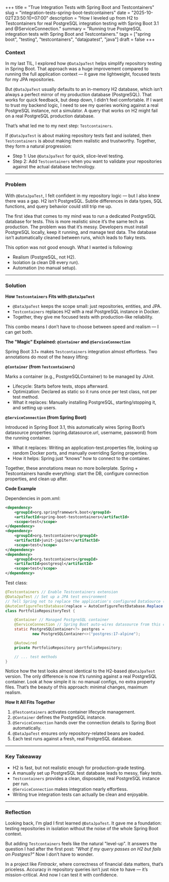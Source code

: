 +++
title = "True Integration Tests with Spring Boot and Testcontainers"
slug = "integration-tests-spring-boot-testcontainers"
date = "2025-10-02T23:50:10+07:00"
description = "How I leveled up from H2 to Testcontainers for real PostgreSQL integration testing with Spring Boot 3.1 and @ServiceConnection."
summary = "Running true PostgreSQL integration tests with Spring Boot and Testcontainers."
tags = ["spring boot", "testing", "testcontainers", "datajpatest", "java"]
draft = false
+++

### Context

In my last TIL, I explored how `@DataJpaTest` helps simplify repository testing in Spring Boot. That approach was a huge improvement compared to running the full application context — it gave me lightweight, focused tests for my JPA repositories.

But `@DataJpaTest` usually defaults to an in-memory H2 database, which isn’t always a perfect mirror of my production database (PostgreSQL). That works for quick feedback, but deep down, I didn’t feel comfortable. If I want to trust my backend logic, I need to see my queries working against a real PostgreSQL instance, not a simulator. A query that works on H2 might fail on a real PostgreSQL production database.

That’s what led me to my next step: `Testcontainers`.

If `@DataJpaTest` is about making repository tests fast and isolated, then `Testcontainers` is about making them realistic and trustworthy. Together, they form a natural progression:
- Step 1: Use `@DataJpaTest` for quick, slice-level testing.
- Step 2: Add `Testcontainers` when you want to validate your repositories against the actual database technology.

---

### Problem

With `@DataJpaTest`, I felt confident in my repository logic — but I also knew there was a gap. H2 isn’t PostgreSQL. Subtle differences in data types, SQL functions, and query behavior could still trip me up.

The first idea that comes to my mind was to run a dedicated PostgreSQL database for tests. This is more realistic since it’s the same tech as production. The problem was that it’s messy. Developers must install PostgreSQL locally, keep it running, and manage test data. The database isn’t automatically cleaned between runs, which leads to flaky tests.

This option was not good enough. What I wanted is following:
- Realism (PostgreSQL, not H2).
- Isolation (a clean DB every run).
- Automation (no manual setup).

---

### Solution

**How `Testcontainers` Fits with `@DataJpaTest`**

- `@DataJpaTest` keeps the scope small: just repositories, entities, and JPA.
- `Testcontainers` replaces H2 with a real PostgreSQL instance in Docker.
- Together, they give me focused tests with production-like reliability.

This combo means I don’t have to choose between speed and realism — I can get both.

**The "Magic" Explained: `@Container` and `@ServiceConnection`**

Spring Boot 3.1+ makes `Testcontainers` integration almost effortless. Two annotations do most of the heavy lifting:

**`@Container` (from `Testcontainers`)**

Marks a container (e.g., PostgreSQLContainer) to be managed by JUnit.
- Lifecycle: Starts before tests, stops afterward.
- Optimization: Declared as static so it runs once per test class, not per test method.
- What it replaces: Manually installing PostgreSQL, starting/stopping it, and setting up users.

**`@ServiceConnection` (from Spring Boot)**

Introduced in Spring Boot 3.1, this automatically wires Spring Boot’s datasource properties (spring.datasource.url, username, password) from the running container.
- What it replaces: Writing an application-test.properties file, looking up random Docker ports, and manually overriding Spring properties.
- How it helps: Spring just “knows” how to connect to the container.

Together, these annotations mean no more boilerplate. Spring + Testcontainers handle everything: start the DB, configure connection properties, and clean up after.

**Code Example**

Dependencies in pom.xml:

```xml
<dependency>
    <groupId>org.springframework.boot</groupId>
    <artifactId>spring-boot-testcontainers</artifactId>
    <scope>test</scope>
</dependency>
<dependency>
    <groupId>org.testcontainers</groupId>
    <artifactId>junit-jupiter</artifactId>
    <scope>test</scope>
</dependency>
<dependency>
    <groupId>org.testcontainers</groupId>
    <artifactId>postgresql</artifactId>
    <scope>test</scope>
</dependency>
```

Test class:

```java
@Testcontainers // Enable Testcontainers extension
@DataJpaTest // Set up a JPA test environment
// Tell Spring not to replace the application's configured DataSource (the real database)
@AutoConfigureTestDatabase(replace = AutoConfigureTestDatabase.Replace.NONE)
class PortfolioRepositoryTest {

    @Container // Managed PostgreSQL container
    @ServiceConnection // Spring Boot auto-wires datasource from this container
    static PostgreSQLContainer<?> postgres =
            new PostgreSQLContainer<>("postgres:17-alpine");

    @Autowired
    private PortfolioRepository portfolioRepository;

    // ... test methods
}
```

Notice how the test looks almost identical to the H2-based `@DataJpaTest` version. The only difference is now it’s running against a real PostgreSQL container. Look at how simple it is: no manual configs, no extra property files. That’s the beauty of this approach: minimal changes, maximum realism.

**How It All Fits Together**
1. `@Testcontainers` activates container lifecycle management.
2. `@Container` defines the PostgreSQL instance.
3. `@ServiceConnection` hands over the connection details to Spring Boot automatically.
4. `@DataJpaTest` ensures only repository-related beans are loaded.
5. Each test runs against a fresh, real PostgreSQL database.

---

### Key Takeaway ###

- H2 is fast, but not realistic enough for production-grade testing.
- A manually set up PostgreSQL test database leads to messy, flaky tests.
- `Testcontainers` provides a clean, disposable, real PostgreSQL instance per run.
- `@ServiceConnection` makes integration nearly effortless.
- Writing true integration tests can actually be clean and enjoyable.

---

### Reflection ###

Looking back, I’m glad I first learned `@DataJpaTest`. It gave me a foundation: testing repositories in isolation without the noise of the whole Spring Boot context.

But adding `Testcontainers` feels like the natural "level-up". It answers the question I had after the first post: *"What if my query passes on H2 but fails on Postgres?"* Now I don’t have to wonder.

In a project like *Fintrackr*, where correctness of financial data matters, that’s priceless. Accuracy in repository queries isn’t just nice to have — it’s mission-critical. And now I can test it with confidence.